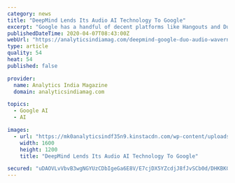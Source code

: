 ```yaml
---
category: news
title: "DeepMind Lends Its Audio AI Technology To Google"
excerpt: "Google has a handful of decent platforms like Hangouts and Duo, which are widely used. To offer seamless services to its Duo users, Google AI team has made adjustments to its architecture by including a variant of DeepMind’s WaveRNN. WaveRNN was introduced by the team at DeepMind and Google Brain a couple of years ago. The architecture ..."
publishedDateTime: 2020-04-07T08:43:00Z
webUrl: "https://analyticsindiamag.com/deepmind-google-duo-audio-wavernn/"
type: article
quality: 54
heat: 54
published: false

provider:
  name: Analytics India Magazine
  domain: analyticsindiamag.com

topics:
  - Google AI
  - AI

images:
  - url: "https://mk0analyticsindf35n9.kinstacdn.com/wp-content/uploads/2020/04/duo-deepmind.jpg"
    width: 1600
    height: 1200
    title: "DeepMind Lends Its Audio AI Technology To Google"

secured: "uDAOVLvVbvB3wgNGYUzCDbIgeGa6E8V/E7cjDX5YZcdjJ8fJvSCb0d/DHKBKG73cj8fIxnFyYtlzxd7YqgnzQpHNxtPqGv/GvgOWi8aUg06N+uCwkAKWg1gQlVJeJT0d0p3J9lTJP91uPArKYP1flNrj9OzMJHsldEnd3VVr1H0IXdEISxoezKuamm/AYj+mB0yR4aRGeEUMQvnUXgbwO452P8F31e/Rr2kArwQ4PPbc+vxJvLKes1f+b6Sx90twqesF8Zqpuijo/jgz1WIuI/CBSLeX7+KN2ocTXYGds1UnhDWzh1bCmYHoOdkpBtYI;mNLVvlY9PC0kS9lHAxojig=="
---
```


